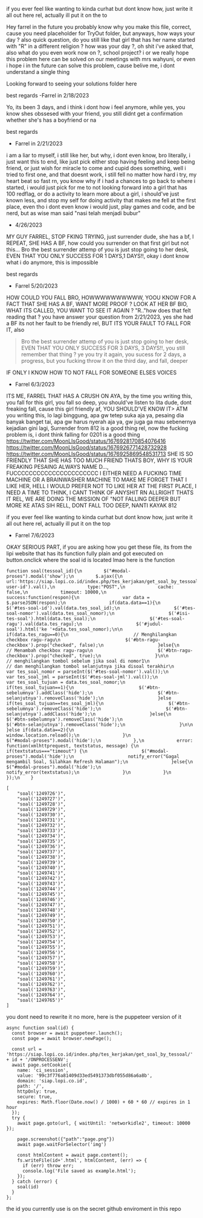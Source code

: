 
if you ever feel like wanting to kinda curhat but dont know how, just write it all out here rel, actually ill put it on the to

Hey farrel in the future you probably know why you make this file, correct, cause you need placeholder for TryOut folder, but anyways, how ways your day ?
also quick question, do you still like that girl that has her name started with "R" in a different religion ?
how was your day ?, oh shit i've asked that, also what do you even work now on ?, school project?
i or we really hope this problem here can be solved on our meetings with mrs wahyuni, or even i hope i in the future can solve this problem, cause belive me, i dont understand a single thing

Looking forward to seeing your solutions folder here

best regards
-Farrel in 2/18/2023

Yo, its been 3 days, and i think i dont how i feel anymore, while yes, you know shes obssesed with your friend, you still didnt get a confirmation whether she's has a boyfriend or na

best regards
- Farrel in 2/21/2023

i am a liar to myself, i still like her, but why, i dont even know, bro literally, i just want this to end, like just pick either stop having feeling and keep being friend, or just wish for miracle to come and cupid does something, well i tried to first one, and that doesnt work, i still fell no matter how hard i try, my heart beat so fast rn, you know why
if i had a chances to go back to where i started, i would just pick for me to not looking forward into a girl that has 100 redflag, or do a activity to learn more about a girl, i should've just known less, and stop my self for doing activity that makes me fell at the first place, even tho i dont even know
i would just, play games and code, and be nerd, but as wise man said "nasi telah menjadi bubur"

- 4/26/2023

MY GUY FARREL, STOP FKING TRYING, just surrender dude, she has a bf, I REPEAT, SHE HAS A BF, how could you surrender on that first girl but not this...
Bro the best surrender attemp of you is just stop going to her desk, EVEN THAT YOU ONLY SUCCESS FOR 1 DAYS,1 DAYS!!,
okay i dont know what i do anymore, this is impossible

best regards 
- Farrel 5/20/2023

HOW COULD YOU FALL BRO, HOWWWWWWWWWW, YOOU KNOW FOR A FACT THAT SHE HAS A BF, WANT MORE PROOF ? LOOK AT HER BF BIO, WHAT ITS CALLED, YOU WANT TO SEE IT AGAIN ? "R.."how does that felt reading that ?
you have answer your question from 2/21/2023, yes she had a BF
its not her fault to be friendly rel, BUT ITS YOUR FAULT TO FALL FOR IT, also
> Bro the best surrender attemp of you is just stop going to her desk, EVEN THAT YOU ONLY SUCCESS FOR 3 DAYS, 3 DAYS!!,
you still remember that thing ? ye you try it again, you sucess for 2 days, a progress, but you fucking throw it on the third day, and fall, deeper

IF ONLY I KNOW HOW TO NOT FALL FOR SOMEONE ELSES VOICES
- Farrel 6/3/2023



ITS ME, FARREL THAT HAS A CRUSH ON AYA, by the time you writing this, you fall for this girl, you fall so deep, you should've listen to lita dude, dont freaking fall, cause this girl friendly af, YOU SHOULD'VE KNOW IT>
ATM you writing this, lo lagi binggung, apa gw tetep suka aja ya, pesaing dia banyak banget tai, apa gw harus nyerah aja ya, gw juga ga mau sebenernya kejadian gini lagi, 
Surrender from 812 is a good thing rel, now the fucking problem is, i dont think falling for 0201 is a good thing
https://twitter.com/MoonLIsGood/status/1676928170854076416
https://twitter.com/MoonLIsGood/status/1676926771428732928
https://twitter.com/MoonLIsGood/status/1676925869548531713
SHE IS SO FRIENDLY THAT SHE HAS TOO MUCH FRIEND THATS BOY, WHY IS YOUR FREAKING PESAING ALWAYS NAME D..., FUCCCCCCCCCCCCCCCCCCCCCC
I EITHER NEED A FUCKING TIME MACHINE OR A BRAINWASHER MACHINE TO MAKE ME FORGET THAT I LIKE HER, HELL I WOULD PREFER NOT TO LIKE HER AT THE FIRST PLACE, I NEED A TIME TO THINK, I CANT THINK OF ANYSHIT RN
ALLRIGHT THATS IT REL, WE ARE DOING THE MISSION OF "NOT FALLING DEEPER BUT MORE KE ATAS SIH RELL, DONT FALL TOO DEEP, NANTI KAYAK 812


if you ever feel like wanting to kinda curhat but dont know how, just write it all out here rel, actually ill put it on the top
- Farrel 7/6/2023








OKAY SERIOUS PART, if you are asking how you get these file, its from the lipi website that has its function fully plain and got executed on button.onclick where the soal id is located lmao
here is the function
```
function soal(tessoal_id){\n        $("#modal-proses").modal('show');\n        $.ajax({\n            url:'https://siap.lopi.co.id/index.php/tes_kerjakan/get_soal_by_tessoal/'+tessoal_id+'/'+$('#tes-user-id').val(),\n            type:"POST",\n            cache: false,\n            timeout: 10000,\n            success:function(respon){\n                var data = $.parseJSON(respon);\n                if(data.data==1){\n                    $('#tes-soal-id').val(data.tes_soal_id);\n                    $('#tes-soal-nomor').val(data.tes_soal_nomor);\n                    $('#isi-tes-soal').html(data.tes_soal);\n                    $('#tes-soal-ragu').val(data.tes_ragu);\n                    $('#judul-soal').html('ke '+data.tes_soal_nomor);\n\n                    if(data.tes_ragu==0){\n                        // Menghilangkan checkbox ragu-ragu\n                        $('#btn-ragu-checkbox').prop("checked", false);\n                    }else{\n                        // Menambah checkbox ragu-ragu\n                        $('#btn-ragu-checkbox').prop("checked", true);\n                    }\n\n                    // menghilangkan tombol sebelum jika soal di nomor1\n                    // dan menghilangkan tombol selanjutnya jika disoal terakhir\n                    var tes_soal_nomor = parseInt($('#tes-soal-nomor').val());\n                    var tes_soal_jml = parseInt($('#tes-soal-jml').val());\n                    var tes_soal_tujuan = data.tes_soal_nomor;\n                    if(tes_soal_tujuan==1){\n                        $('#btn-sebelumnya').addClass('hide');\n                        $('#btn-selanjutnya').removeClass('hide');\n                    }else if(tes_soal_tujuan==tes_soal_jml){\n                        $('#btn-sebelumnya').removeClass('hide');\n                        $('#btn-selanjutnya').addClass('hide');\n                    }else{\n                        $('#btn-sebelumnya').removeClass('hide');\n                        $('#btn-selanjutnya').removeClass('hide');\n                    }\n\n                }else if(data.data==2){\n                    window.location.reload();\n                }\n                $("#modal-proses").modal('hide');\n            },\n            error: function(xmlhttprequest, textstatus, message) {\n                if(textstatus==="timeout") {\n                    $("#modal-proses").modal('hide');\n                    notify_error("Gagal mengambil Soal, Silahkan Refresh Halaman");\n                }else{\n                    $("#modal-proses").modal('hide');\n                    notify_error(textstatus);\n                }\n            }\n        });\n    }
```

```
[
    "soal('1249726')",
    "soal('1249727')",
    "soal('1249728')",
    "soal('1249729')",
    "soal('1249730')",
    "soal('1249731')",
    "soal('1249732')",
    "soal('1249733')",
    "soal('1249734')",
    "soal('1249735')",
    "soal('1249736')",
    "soal('1249737')",
    "soal('1249738')",
    "soal('1249739')",
    "soal('1249740')",
    "soal('1249741')",
    "soal('1249742')",
    "soal('1249743')",
    "soal('1249744')",
    "soal('1249745')",
    "soal('1249746')",
    "soal('1249747')",
    "soal('1249748')",
    "soal('1249749')",
    "soal('1249750')",
    "soal('1249751')",
    "soal('1249752')",
    "soal('1249753')",
    "soal('1249754')",
    "soal('1249755')",
    "soal('1249756')",
    "soal('1249757')",
    "soal('1249758')",
    "soal('1249759')",
    "soal('1249760')",
    "soal('1249761')",
    "soal('1249762')",
    "soal('1249763')",
    "soal('1249764')",
    "soal('1249765')"
]
```
you dont need to rewrite it no more, here is the puppeteer version of it 

```
async function soal(id) {
  const browser = await puppeteer.launch();
  const page = await browser.newPage();

  const url = 'https://siap.lopi.co.id/index.php/tes_kerjakan/get_soal_by_tessoal/' + id + '/ONPROCESSENV';
  await page.setCookie({
    name: 'ci_session',
    value: '99c3f776a81409d33ed5491373dbf055d86a6a8b',
    domain: 'siap.lopi.co.id',
    path: '/',
    httpOnly: true,
    secure: true,
    expires: Math.floor(Date.now() / 1000) + 60 * 60 // expires in 1 hour
  });
  try {
    await page.goto(url, { waitUntil: 'networkidle2', timeout: 10000 });
    
    page.screenshot({"path":"page.png"})
    await page.waitForSelector('img')
    
    const htmlContent = await page.content();
    fs.writeFile(id+'.html', htmlContent, (err) => {
      if (err) throw err;
      console.log('File saved as example.html');
    });
  } catch (error) {
    soal(id)
  }
};
```

the id you currently use is on the secret github enviroment in this repo

